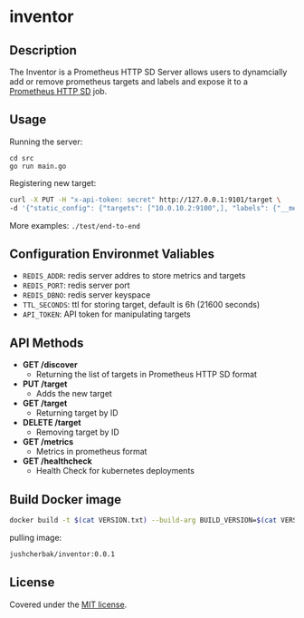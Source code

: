 # inventor

## Description

The Inventor is a Prometheus HTTP SD Server allows users to dynamcially add or remove prometheus targets and labels and expose it to a [Prometheus HTTP SD](https://prometheus.io/docs/prometheus/latest/http_sd/) job.

## Usage

Running the server:
```
cd src
go run main.go
```

Registering new target:
```bash
curl -X PUT -H "x-api-token: secret" http://127.0.0.1:9101/target \
-d '{"static_config": {"targets": ["10.0.10.2:9100",], "labels": {"__meta_datacenter": "dc-01", "__meta_prometheus_job": "node"}}}'
```

More examples: `./test/end-to-end`


## Configuration Environmet Valiables

  * `REDIS_ADDR`: redis server addres to store metrics and targets
  * `REDIS_PORT`: redis server port
  * `REDIS_DBNO`: redis server keyspace
  * `TTL_SECONDS`: ttl for storing target, default is 6h (21600 seconds)
  * `API_TOKEN`: API token for manipulating targets

## API Methods

* **GET /discover**
    * Returning the list of targets in Prometheus HTTP SD format
* **PUT /target**
    * Adds the new target
* **GET /target**
    * Returning target by ID
* **DELETE /target**
    * Removing target by ID
* **GET /metrics**
    * Metrics in prometheus format
* **GET /healthcheck**
    * Health Check for kubernetes deployments


## Build Docker image
```bash
docker build -t $(cat VERSION.txt) --build-arg BUILD_VERSION=$(cat VERSION.txt) -f docker/Dockerfile .
```
pulling image:
```bash
jushcherbak/inventor:0.0.1
```


## License

Covered under the [MIT license](LICENSE.md).

